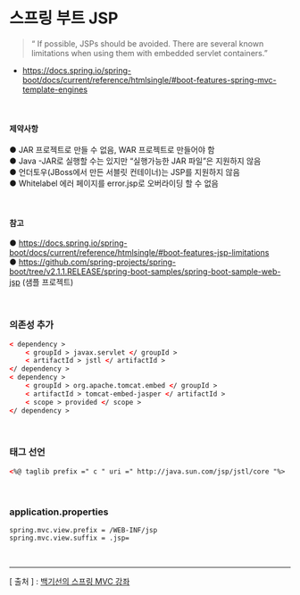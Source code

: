 스프링 부트 JSP
===

>“ If possible, JSPs should be avoided. There are several known limitations 
>when using them with embedded servlet containers.”
- https://docs.spring.io/spring-boot/docs/current/reference/htmlsingle/#boot-features-spring-mvc-template-engines

<br/>

#### 제약사항
  ● JAR 프로젝트로 만들 수 없음, WAR 프로젝트로 만들어야 함  
  ● Java -JAR로 실행할 수는 있지만 “실행가능한 JAR 파일”은 지원하지 않음  
  ● 언더토우(JBoss에서 만든 서블릿 컨테이너)는 JSP를 지원하지 않음  
  ● Whitelabel 에러 페이지를 error.jsp로 오버라이딩 할 수 없음  
  
<br/>

#### 참고
  ● https://docs.spring.io/spring-boot/docs/current/reference/htmlsingle/#boot-features-jsp-limitations  
  ● https://github.com/spring-projects/spring-boot/tree/v2.1.1.RELEASE/spring-boot-samples/spring-boot-sample-web-jsp (샘플 프로젝트)  
  
<br/>

### 의존성 추가
```xml
< dependency >
    < groupId > javax.servlet </ groupId >
    < artifactId > jstl </ artifactId >
</ dependency >
< dependency >
    < groupId > org.apache.tomcat.embed </ groupId >
    < artifactId > tomcat-embed-jasper </ artifactId >
    < scope > provided </ scope >
</ dependency >
```

<br/>

### 태그 선언
```xml
<%@ taglib prefix =" c " uri =" http://java.sun.com/jsp/jstl/core "%>
```

<br/>

### application.properties
```
spring.mvc.view.prefix = /WEB-INF/jsp
spring.mvc.view.suffix = .jsp=
```

<br/>

---
[ 출처 ] : [백기선의 스프링 MVC 강좌](https://www.inflearn.com/course/%EC%9B%B9-mvc#)   
